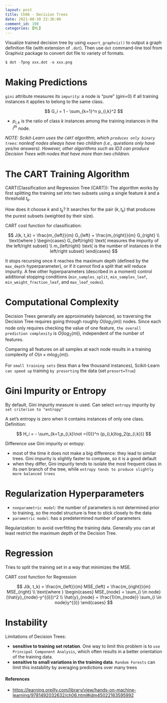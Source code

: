 ```yaml
---
layout: post
title: Ch06 - Decision Trees
date: 2021-08-30 22:36:00
comment_id: 190
categories: [ML]
---
```


Visualize trained decision tree by using `export_graphviz()` to output a graph definition file (with extension of `.dot`). Then use `dot` command-line tool from Graphviz package to convert dot file to variety of formats.

```s
$ dot -Tpng xxx.dot -o xxx.png
```

# Making Predictions

`gini` attribute measures its `impurity`: a node is “pure” (gini=0) if all training instances it applies to belong to the same class.

$$
G_i = 1 - \sum_{k=1}^n p_{i,k}^2
$$

- $p_{i,k}$ is the ratio of class $k$ instances among the training instances in the $i^{th}$ node.

*NOTE: Scikit-Learn uses the `CART` algorithm, which `produces only binary trees`: nonleaf nodes always have two children (i.e., questions only have yes/no answers). However, other algorithms such as ID3 can produce Decision Trees with nodes that have more than two children.*

# The CART Training Algorithm

CART(Classification and Regression Tree (CART)): The algorithm works by first splitting the training set into two subsets using a single feature $k$ and a threshold $t_k$.

How does it choose $k$ and $t_k$? It searches for the pair $(k, t_k)$ that produces the purest subsets (weighted by their size).

CART cost function for classification:

$$
J(k, t_k) = \frac{m_{left}}{m} G_{left} + \frac{m_{right}}{m} G_{right} \\
\text{where }
\begin{cases}
G_{left/right} \text{ measures the impurity of the left/right subset} \\
m_{left/right} \text{ is the number of instances in the left/right subset}
\end{cases}
$$

It stops recursing once it reaches the maximum depth (defined by the `max_depth` hyperparameter), or if it cannot find a split that will reduce impurity. A few other hyperparameters (described in a moment) control additional stopping conditions (`min_samples_split`, `min_samples_leaf`, `min_weight_fraction_leaf`, and `max_leaf_nodes`).

# Computational Complexity

Decision Trees generally are approximately balanced, so traversing the Decision Tree requires going through roughly $O(log_2(m))$ nodes. Since each node only requires checking the value of one feature, `the overall prediction complexity` is $O(log_2(m))$, independent of the number of features.

Comparing all features on all samples at each node results in a training complexity of $O(n × m log_2(m))$.

For `small training sets` (less than a few thousand instances), Scikit-Learn `can speed up` training `by presorting` the data (set `presort=True`)

# Gini Impurity or Entropy

By default, Gini impurity measure is used. Can select `entropy` impurity by `set criterion to "entropy"`

A set’s entropy is zero when it contains instances of only one class. Definition:

$$
H_i = - \sum_{k=1,p_{i,k}\not ={0}}^n {p_{i,k}log_2(p_{i,k})}
$$

Difference use Gini impurity or entopy:
- most of the time it does not make a big difference: they lead to similar trees. Gini impurity is slightly faster to compute, so it is a good default
- when they differ, Gini impurity tends to isolate the most frequent class in its own branch of the tree, while `entropy tends to produce slightly more balanced trees`

# Regularization Hyperparameters

- `nonparametric model`: the number of parameters is not determined prior to training, so the model structure is free to stick closely to the data
- `parametric model`: has a predetermined number of parameters

Regularization: to avoid overfitting the training data. Generally you can at least restrict the maximum depth of the Decision Tree.

# Regression

Tries to split the training set in a way that minimizes the MSE.

CART cost function for Regression

$$
J(k, t_k) = \frac{m_{left}}{m} MSE_{left} + \frac{m_{right}}{m} MSE_{right} \\
\text{where }
\begin{cases}
MSE_{node} = \sum_{i \in node}(\hat{y}_{node}-y^{(i)})^2  \\
\hat{y}_{node} = \frac{1}{m_{node}} \sum_{i \in node}y^{(i)}
\end{cases}
$$

# Instability

Limitations of Decision Trees:

- **sensitive to training set rotation**. One way to limit this problem is to `use Principal Component Analysis`, which often results in a better orientation of the training data.
- **sensitive to small variations in the training data**. `Random Forests` can limit this instability by averaging predictions over many trees

#### References

- <https://learning.oreilly.com/library/view/hands-on-machine-learning/9781492032632/ch06.html#idm45022163595992>

